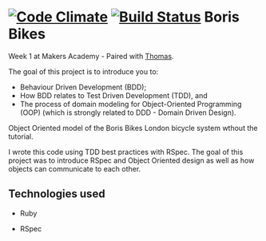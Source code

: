 [![Code Climate](https://codeclimate.com/github/kevinlanzon/boris-bikes/badges/gpa.svg)](https://codeclimate.com/github/kevinlanzon/boris-bikes)
[![Build Status](https://travis-ci.org/kevinlanzon/boris-bikes.svg?branch=master)](https://travis-ci.org/kevinlanzon/boris-bikes)
Boris Bikes
======================

Week 1 at Makers Academy - Paired with [Thomas](https://github.com/TStrothjohann).

The goal of this project is to introduce you to:

- Behaviour Driven Development (BDD);
- How BDD relates to Test Driven Development (TDD), and
- The process of domain modeling for Object-Oriented Programming (OOP) (which is strongly related to DDD - Domain Driven Design).

Object Oriented model of the Boris Bikes London bicycle system wthout the tutorial.

I wrote this code using TDD best practices with RSpec. The goal of this project was to introduce RSpec and Object Oriented design as well as how objects can communicate to each other.

Technologies used
-----------------

- Ruby

- RSpec

